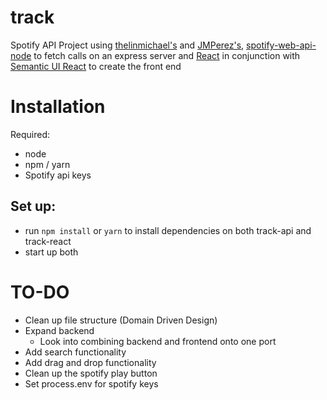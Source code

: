 # track
Spotify API Project using [thelinmichael's](https://github.com/thelinmichael) and [JMPerez's](https://github.com/JMPerez), [spotify-web-api-node](https://github.com/thelinmichael/spotify-web-api-node) to fetch calls on an express server and [React](https://github.com/facebook/react) in conjunction with [Semantic UI React](https://react.semantic-ui.com/) to create the front end 

# Installation
Required:
 * node
 * npm / yarn
 * Spotify api keys
 ## Set up:
 * run `npm install` or `yarn` to install dependencies on both track-api and track-react
 * start up both


# TO-DO
* Clean up file structure (Domain Driven Design)
* Expand backend
  * Look into combining backend and frontend onto one port
* Add search functionality
* Add drag and drop functionality
* Clean up the spotify play button
* Set process.env for spotify keys

